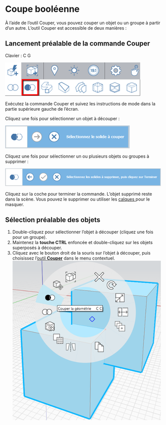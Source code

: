 # Coupe booléenne

À l’aide de l’outil Couper, vous pouvez couper un objet ou un groupe à partir d’un autre. L’outil Couper est accessible de deux manières :

## Lancement préalable de la commande Couper

Clavier : C G

![](../.gitbook/assets/cut_tool.png)

Exécutez la commande Couper et suivez les instructions de mode dans la partie supérieure gauche de l’écran.

Cliquez une fois pour sélectionner un objet à découper :

![](../.gitbook/assets/boolean_cut.png)

Cliquez une fois pour sélectionner un ou plusieurs objets ou groupes à supprimer :

![](../.gitbook/assets/boolean_cut2.png)

Cliquez sur la coche pour terminer la commande. L’objet supprimé reste dans la scène. Vous pouvez le supprimer ou utiliser les [calques ](layers.md)pour le masquer.

## Sélection préalable des objets

1. Double-cliquez pour sélectionner l’objet à découper \(cliquez une fois pour un groupe\).
2. Maintenez la **touche CTRL** enfoncée et double-cliquez sur les objets superposés à découper.
3. Cliquez avec le bouton droit de la souris sur l’objet à découper, puis choisissez l’[outil **Couper**](https://github.com/FormIt3D/autodesk-formit-360-windows-help/tree/c377e7b8a3b8e43e684321d0b7de867608d317a3/tool-library/boolean-operations.md) dans le menu contextuel. ![](../.gitbook/assets/booleancut.png)

